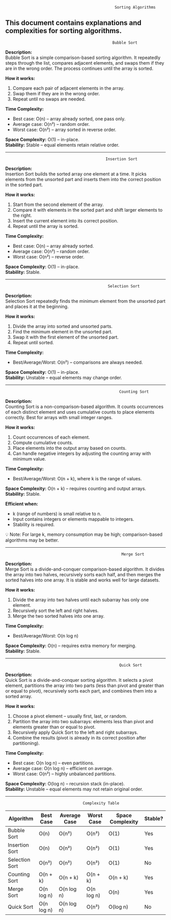                                                     Sorting Algorithms

This document contains explanations and complexities for  sorting algorithms.
----------------------------------------------------------------------------------------

                                                   Bubble Sort

**Description:**  
Bubble Sort is a simple comparison-based sorting algorithm. It repeatedly steps through the list, compares adjacent elements,
and swaps them if they are in the wrong order. The process continues until the array is sorted.

**How it works:**  
1. Compare each pair of adjacent elements in the array.  
2. Swap them if they are in the wrong order.  
3. Repeat until no swaps are needed.

**Time Complexity:**  
- Best case: O(n) – array already sorted, one pass only.  
- Average case: O(n²) – random order.  
- Worst case: O(n²) – array sorted in reverse order.  

**Space Complexity:** O(1) – in-place.  
**Stability:** Stable – equal elements retain relative order.

---------------------------------------------------------------

                                                Insertion Sort

**Description:**  
Insertion Sort builds the sorted array one element at a time. It picks elements from the unsorted part and inserts them into the correct position in the sorted part.

**How it works:**  
1. Start from the second element of the array.  
2. Compare it with elements in the sorted part and shift larger elements to the right.  
3. Insert the current element into its correct position.  
4. Repeat until the array is sorted.

**Time Complexity:**  
- Best case: O(n) – array already sorted.  
- Average case: O(n²) – random order.  
- Worst case: O(n²) – reverse order.

**Space Complexity:** O(1) – in-place.  
**Stability:** Stable.

---------------------------------------------------------------

                                                 Selection Sort

**Description:**  
Selection Sort repeatedly finds the minimum element from the unsorted part and places it at the beginning.

**How it works:**  
1. Divide the array into sorted and unsorted parts.  
2. Find the minimum element in the unsorted part.  
3. Swap it with the first element of the unsorted part.  
4. Repeat until sorted.

**Time Complexity:**  
- Best/Average/Worst: O(n²) – comparisons are always needed.  

**Space Complexity:** O(1) – in-place.  
**Stability:** Unstable – equal elements may change order.

---------------------------------------------------------------

                                                      Counting Sort

**Description:**  
Counting Sort is a non-comparison-based algorithm. It counts occurrences of each distinct element and uses cumulative counts to place elements correctly. Best for arrays with small integer ranges.

**How it works:**  
1. Count occurrences of each element.  
2. Compute cumulative counts.  
3. Place elements into the output array based on counts.  
4. Can handle negative integers by adjusting the counting array with minimum value.

**Time Complexity:**  
- Best/Average/Worst: O(n + k), where k is the range of values.  

**Space Complexity:** O(n + k) – requires counting and output arrays.  
**Stability:** Stable.

**Efficient when:**  
- k (range of numbers) is small relative to n.  
- Input contains integers or elements mappable to integers.  
- Stability is required.

💡 Note: For large k, memory consumption may be high; comparison-based algorithms may be better.

---------------------------------------------------------------

                                                       Merge Sort

**Description:**  
Merge Sort is a divide-and-conquer comparison-based algorithm. It divides the array into two halves, recursively sorts each half, and then merges the sorted halves into one array. It is stable and works well for large datasets.

**How it works:**  
1. Divide the array into two halves until each subarray has only one element.  
2. Recursively sort the left and right halves.  
3. Merge the two sorted halves into one array.

**Time Complexity:**  
- Best/Average/Worst: O(n log n)  

**Space Complexity:** O(n) – requires extra memory for merging.  
**Stability:** Stable.

---------------------------------------------------------------

                                                      Quick Sort

**Description:**  
Quick Sort is a divide-and-conquer sorting algorithm. It selects a pivot element, partitions the array into two parts (less than pivot and greater than or equal to pivot), recursively sorts each part, and combines them into a sorted array.

**How it works:**  
1. Choose a pivot element – usually first, last, or random.  
2. Partition the array into two subarrays: elements less than pivot and elements greater than or equal to pivot.  
3. Recursively apply Quick Sort to the left and right subarrays.  
4. Combine the results (pivot is already in its correct position after partitioning).

**Time Complexity:**  
- Best case: O(n log n) – even partitions.  
- Average case: O(n log n) – efficient on average.  
- Worst case: O(n²) – highly unbalanced partitions.

**Space Complexity:** O(log n) – recursion stack (in-place).  
**Stability:** Unstable – equal elements may not retain original order.

---------------------------------------------------------------

                                      Complexity Table

| Algorithm       | Best Case | Average Case | Worst Case | Space Complexity | Stable? |
|-----------------|-----------|--------------|------------|-----------------|---------|
| Bubble Sort     | O(n)      | O(n²)        | O(n²)      | O(1)            | Yes     |
| Insertion Sort  | O(n)      | O(n²)        | O(n²)      | O(1)            | Yes     |
| Selection Sort  | O(n²)     | O(n²)        | O(n²)      | O(1)            | No      |
| Counting Sort   | O(n + k)  | O(n + k)     | O(n + k)   | O(n + k)        | Yes     |
| Merge Sort      | O(n log n)| O(n log n)   | O(n log n) | O(n)            | Yes     |
| Quick Sort      | O(n log n)| O(n log n)   | O(n²)      | O(log n)        | No      |
